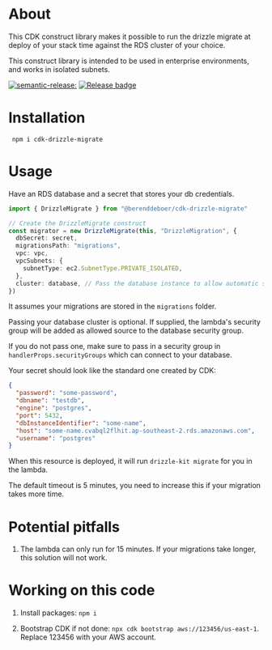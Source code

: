 # About

This CDK construct library makes it possible to run the drizzle
migrate at deploy of your stack time against the RDS cluster of your choice.

This construct library is intended to be used in enterprise
environments, and works in isolated subnets.

<p align="left">
  <a href="https://github.com/semantic-release/semantic-release"><img src="https://img.shields.io/badge/semantic--release-angular-e10079?logo=semantic-release" alt=semantic-release: angular"></a>
  <a href="https://github.com/berenddeboer/cdk-rds-sql/actions/workflows/release.yml"><img src="https://github.com/berenddeboer/cdk-rds-sql/actions/workflows/release.yml/badge.svg" alt="Release badge"></a>
</p>

# Installation

     npm i cdk-drizzle-migrate

# Usage

Have an RDS database and a secret that stores your db credentials.

```ts
import { DrizzleMigrate } from "@berenddeboer/cdk-drizzle-migrate"

// Create the DrizzleMigrate construct
const migrator = new DrizzleMigrate(this, "DrizzleMigration", {
  dbSecret: secret,
  migrationsPath: "migrations",
  vpc: vpc,
  vpcSubnets: {
	subnetType: ec2.SubnetType.PRIVATE_ISOLATED,
  },
  cluster: database, // Pass the database instance to allow automatic security group configuration
})
```

It assumes your migrations are stored in the `migrations` folder.

Passing your database cluster is optional. If supplied, the lambda's
security group will be added as allowed source to the database security group.

If you do not pass one, make sure to pass in a security group in
`handlerProps.securityGroups` which can connect to your database.

Your secret should look like the standard one created by CDK:

```json
{
  "password": "some-password",
  "dbname": "testdb",
  "engine": "postgres",
  "port": 5432,
  "dbInstanceIdentifier": "some-name",
  "host": "some-name.cvabql2flhit.ap-southeast-2.rds.amazonaws.com",
  "username": "postgres"
}
```

When this resource is deployed, it will run `drizzle-kit migrate` for
you in the lambda.

The default timeout is 5 minutes, you need to increase this if your
migration takes more time.


# Potential pitfalls

1. The lambda can only run for 15 minutes. If your migrations take
   longer, this solution will not work.

# Working on this code

1. Install packages: `npm i`

2. Bootstrap CDK if not done: `npx cdk bootstrap
   aws://123456/us-east-1`. Replace 123456 with your AWS account.
